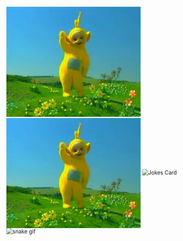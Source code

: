 ![alt-text](https://github.com/Kakoytobarista/Kakoytobarista/blob/main/giphy.gif)
<img align="center" src="https://github.com/Kakoytobarista/Kakoytobarista/blob/main/giphy.gif">
![Jokes Card](https://readme-jokes.vercel.app/api)
![snake gif](https://github.com/KakoytoBarista/KakoytoBarista/blob/output/github-contribution-grid-snake.gif)
